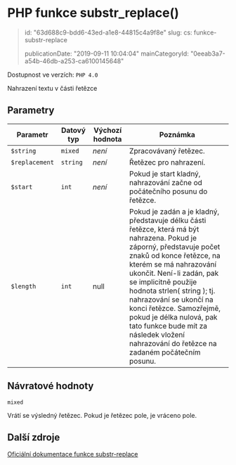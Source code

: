 PHP funkce substr_replace()
===========================

> id: "63d688c9-bdd6-43ed-a1e8-44815c4a9f8e"
> slug:
> 	cs: funkce-substr-replace
>
> publicationDate: "2019-09-11 10:04:04"
> mainCategoryId: "0eeab3a7-a54b-46db-a253-ca6100145648"

Dostupnost ve verzích: `PHP 4.0`

Nahrazení textu v části řetězce


Parametry
--------------

| Parametr | Datový typ | Výchozí hodnota | Poznámka |
|-----|-----|-----|-----|
| `$string` | `mixed` | *není* | Zpracovávaný řetězec. |
| `$replacement` | `string` | *není* | Řetězec pro nahrazení. |
 | `$start` | `int` | *není* | Pokud je start kladný, nahrazování začne od počátečního posunu do řetězce. |
 | `$length` | `int` | null | Pokud je zadán a je kladný, představuje délku části řetězce, která má být nahrazena. Pokud je záporný, představuje počet znaků od konce řetězce, na kterém se má nahrazování ukončit. Není-li zadán, pak se implicitně použije hodnota strlen( string ); tj. nahrazování se ukončí na konci řetězce. Samozřejmě, pokud je délka nulová, pak tato funkce bude mít za následek vložení nahrazování do řetězce na zadaném počátečním posunu. |


Návratové hodnoty
----------------

`mixed`

Vrátí se výsledný řetězec. Pokud je řetězec pole, je vráceno pole.

Další zdroje
------------

[Oficiální dokumentace funkce substr-replace](https://www.php.net/manual/en/function.substr-replace.php)
